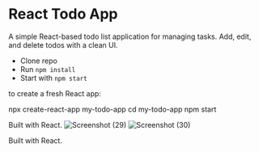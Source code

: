 # React Todo App

A simple React-based todo list application for managing tasks. Add, edit, and delete todos with a clean UI.

- Clone repo
- Run `npm install`
- Start with `npm start`

to create a fresh React app:

npx create-react-app my-todo-app
cd my-todo-app
npm start

Built with React.
  ![Screenshot (29)](https://github.com/user-attachments/assets/f06e11b4-0ef5-4651-a425-af0aa869e9a6)
![Screenshot (30)](https://github.com/user-attachments/assets/f498ae84-c96c-4fed-8d29-a326b7427348)



Built with React.
